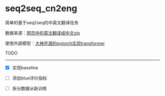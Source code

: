 # seq2seq_cn2eng
简单的基于seq2seq的中英文翻译任务

数据来源：[网页中的英文翻译成中文zip](https://www.manythings.org/anki/)

使用外部模型：[大神开源的pytorch实现transformer](git@github.com:jadore801120/attention-is-all-you-need-pytorch.git)

TODO

---

- [x] 实现baseline
- [ ] 添加blue评价指标
- [ ] 拆分数据从新训练

